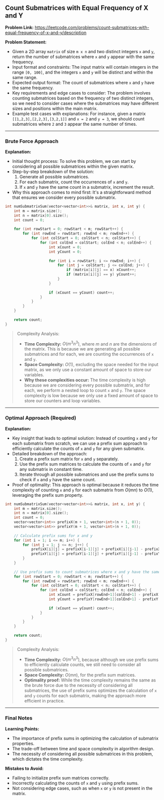 ## Count Submatrices with Equal Frequency of X and Y
**Problem Link:** https://leetcode.com/problems/count-submatrices-with-equal-frequency-of-x-and-y/description

**Problem Statement:**
- Given a 2D array `matrix` of size `m x n` and two distinct integers `x` and `y`, return the number of submatrices where `x` and `y` appear with the same frequency.
- Input format and constraints: The input matrix will contain integers in the range `[0, 100]`, and the integers `x` and `y` will be distinct and within the same range.
- Expected output format: The count of submatrices where `x` and `y` have the same frequency.
- Key requirements and edge cases to consider: The problem involves counting submatrices based on the frequency of two distinct integers, so we need to consider cases where the submatrices may have different sizes and positions within the main matrix.
- Example test cases with explanations: For instance, given a matrix `[[1,2,3],[2,2,3],[3,2,1]]` and `x = 2` and `y = 3`, we should count submatrices where `2` and `3` appear the same number of times.

---

### Brute Force Approach
**Explanation:**
- Initial thought process: To solve this problem, we can start by considering all possible submatrices within the given matrix.
- Step-by-step breakdown of the solution: 
  1. Generate all possible submatrices.
  2. For each submatrix, count the occurrences of `x` and `y`.
  3. If `x` and `y` have the same count in a submatrix, increment the result.
- Why this approach comes to mind first: It's a straightforward method that ensures we consider every possible submatrix.

```cpp
int numSubmatrixSum(vector<vector<int>>& matrix, int x, int y) {
    int m = matrix.size();
    int n = matrix[0].size();
    int count = 0;
    
    for (int rowStart = 0; rowStart < m; rowStart++) {
        for (int rowEnd = rowStart; rowEnd < m; rowEnd++) {
            for (int colStart = 0; colStart < n; colStart++) {
                for (int colEnd = colStart; colEnd < n; colEnd++) {
                    int xCount = 0;
                    int yCount = 0;
                    
                    for (int i = rowStart; i <= rowEnd; i++) {
                        for (int j = colStart; j <= colEnd; j++) {
                            if (matrix[i][j] == x) xCount++;
                            if (matrix[i][j] == y) yCount++;
                        }
                    }
                    
                    if (xCount == yCount) count++;
                }
            }
        }
    }
    
    return count;
}
```

> Complexity Analysis:
> - **Time Complexity:** $O(m^3n^3)$, where $m$ and $n$ are the dimensions of the matrix. This is because we are generating all possible submatrices and for each, we are counting the occurrences of `x` and `y`.
> - **Space Complexity:** $O(1)$, excluding the space needed for the input matrix, as we only use a constant amount of space to store our variables.
> - **Why these complexities occur:** The time complexity is high because we are considering every possible submatrix, and for each, we perform a nested loop to count `x` and `y`. The space complexity is low because we only use a fixed amount of space to store our counters and loop variables.

---

### Optimal Approach (Required)
**Explanation:**
- Key insight that leads to optimal solution: Instead of counting `x` and `y` for each submatrix from scratch, we can use a prefix sum approach to efficiently calculate the counts of `x` and `y` for any given submatrix.
- Detailed breakdown of the approach: 
  1. Create a prefix sum matrix for `x` and `y` separately.
  2. Use the prefix sum matrices to calculate the counts of `x` and `y` for any submatrix in constant time.
  3. Iterate through all possible submatrices and use the prefix sums to check if `x` and `y` have the same count.
- Proof of optimality: This approach is optimal because it reduces the time complexity of counting `x` and `y` for each submatrix from $O(mn)$ to $O(1)$, leveraging the prefix sum property.

```cpp
int numSubmatrixSum(vector<vector<int>>& matrix, int x, int y) {
    int m = matrix.size();
    int n = matrix[0].size();
    int count = 0;
    vector<vector<int>> prefixX(m + 1, vector<int>(n + 1, 0));
    vector<vector<int>> prefixY(m + 1, vector<int>(n + 1, 0));
    
    // Calculate prefix sums for x and y
    for (int i = 1; i <= m; i++) {
        for (int j = 1; j <= n; j++) {
            prefixX[i][j] = prefixX[i-1][j] + prefixX[i][j-1] - prefixX[i-1][j-1] + (matrix[i-1][j-1] == x ? 1 : 0);
            prefixY[i][j] = prefixY[i-1][j] + prefixY[i][j-1] - prefixY[i-1][j-1] + (matrix[i-1][j-1] == y ? 1 : 0);
        }
    }
    
    // Use prefix sums to count submatrices where x and y have the same frequency
    for (int rowStart = 0; rowStart < m; rowStart++) {
        for (int rowEnd = rowStart; rowEnd < m; rowEnd++) {
            for (int colStart = 0; colStart < n; colStart++) {
                for (int colEnd = colStart; colEnd < n; colEnd++) {
                    int xCount = prefixX[rowEnd+1][colEnd+1] - prefixX[rowStart][colEnd+1] - prefixX[rowEnd+1][colStart] + prefixX[rowStart][colStart];
                    int yCount = prefixY[rowEnd+1][colEnd+1] - prefixY[rowStart][colEnd+1] - prefixY[rowEnd+1][colStart] + prefixY[rowStart][colStart];
                    
                    if (xCount == yCount) count++;
                }
            }
        }
    }
    
    return count;
}
```

> Complexity Analysis:
> - **Time Complexity:** $O(m^3n^3)$, because although we use prefix sums to efficiently calculate counts, we still need to consider all possible submatrices.
> - **Space Complexity:** $O(mn)$, for the prefix sum matrices.
> - **Optimality proof:** While the time complexity remains the same as the brute force due to the necessity of considering all submatrices, the use of prefix sums optimizes the calculation of `x` and `y` counts for each submatrix, making the approach more efficient in practice.

---

### Final Notes

**Learning Points:**
- The importance of prefix sums in optimizing the calculation of submatrix properties.
- The trade-off between time and space complexity in algorithm design.
- The necessity of considering all possible submatrices in this problem, which dictates the time complexity.

**Mistakes to Avoid:**
- Failing to initialize prefix sum matrices correctly.
- Incorrectly calculating the counts of `x` and `y` using prefix sums.
- Not considering edge cases, such as when `x` or `y` is not present in the matrix.